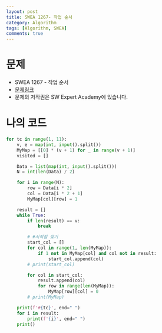 ```yaml
---
layout: post
title: SWEA 1267- 작업 순서
category: Algorithm
tags: [Algorithm, SWEA]
comments: true
---
```




# 문제

-  SWEA 1267 - 작업 순서
-  [문제링크](<https://www.swexpertacademy.com/main/code/problem/problemDetail.do?contestProbId=AV18TrIqIwUCFAZN>)
-  문제의 저작권은 SW Expert Academy에 있습니다.



# 나의 코드


```python
for tc in range(1, 11):
    v, e = map(int, input().split())
    MyMap = [[0] * (v + 1) for _ in range(v + 1)]
    visited = []

    Data = list(map(int, input().split()))
    N = int(len(Data) / 2)

    for i in range(N):
        row = Data[i * 2]
        col = Data[i * 2 + 1]
        MyMap[col][row] = 1

    result = []
    while True:
        if len(result) == v:
            break

        # #시작점 찾기
        start_col = []
        for col in range(1, len(MyMap)):
            if 1 not in MyMap[col] and col not in result:
                start_col.append(col)
        # print(start_col)

        for col in start_col:
            result.append(col)
            for row in range(len(MyMap)):
                MyMap[row][col] = 0
        # print(MyMap)

    print(f'#{tc}', end=" ")
    for i in result:
        print(f'{i}', end=" ")
    print()
```



